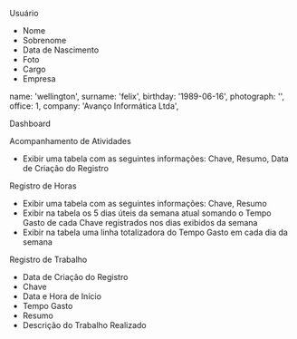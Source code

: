 Usuário

- Nome
- Sobrenome
- Data de Nascimento
- Foto
- Cargo
- Empresa

name: 'wellington',
surname: 'felix',
birthday: '1989-06-16',
photograph: '',
office: 1,
company: 'Avanço Informática Ltda',

Dashboard

  Acompanhamento de Atividades

  - Exibir uma tabela com as seguintes informações: Chave, Resumo, Data de Criação do Registro

  Registro de Horas

  - Exibir uma tabela com as seguintes informações: Chave, Resumo
  - Exibir na tabela os 5 dias úteis da semana atual somando o Tempo Gasto de cada Chave registrados nos dias exibidos da semana
  - Exibir na tabela uma linha totalizadora do Tempo Gasto em cada dia da semana

Registro de Trabalho

- Data de Criação do Registro
- Chave
- Data e Hora de Início
- Tempo Gasto
- Resumo
- Descrição do Trabalho Realizado
